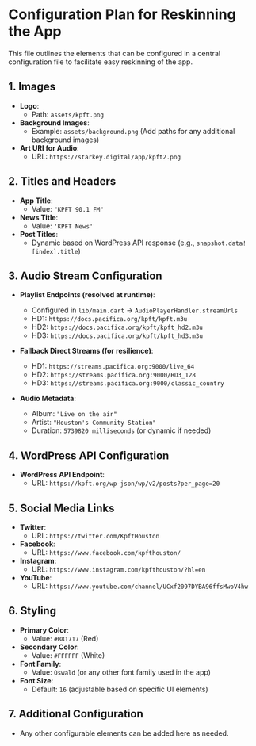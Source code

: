 # Configuration Plan for Reskinning the App

This file outlines the elements that can be configured in a central configuration file to facilitate easy reskinning of the app.

## 1. Images
- **Logo**: 
  - Path: `assets/kpft.png`
- **Background Images**:
  - Example: `assets/background.png` (Add paths for any additional background images)
- **Art URI for Audio**:
  - URL: `https://starkey.digital/app/kpft2.png`

## 2. Titles and Headers
- **App Title**: 
  - Value: `"KPFT 90.1 FM"`
- **News Title**: 
  - Value: `'KPFT News'`
- **Post Titles**: 
  - Dynamic based on WordPress API response (e.g., `snapshot.data![index].title`)

## 3. Audio Stream Configuration
- **Playlist Endpoints (resolved at runtime)**:
  - Configured in `lib/main.dart` → `AudioPlayerHandler.streamUrls`
  - HD1: `https://docs.pacifica.org/kpft/kpft.m3u`
  - HD2: `https://docs.pacifica.org/kpft/kpft_hd2.m3u`
  - HD3: `https://docs.pacifica.org/kpft/kpft_hd3.m3u`

- **Fallback Direct Streams (for resilience)**:
  - HD1: `https://streams.pacifica.org:9000/live_64`
  - HD2: `https://streams.pacifica.org:9000/HD3_128`
  - HD3: `https://streams.pacifica.org:9000/classic_country`
- **Audio Metadata**:
  - Album: `"Live on the air"`
  - Artist: `"Houston's Community Station"`
  - Duration: `5739820 milliseconds` (or dynamic if needed)

## 4. WordPress API Configuration
- **WordPress API Endpoint**:
  - URL: `https://kpft.org/wp-json/wp/v2/posts?per_page=20`
  
## 5. Social Media Links
- **Twitter**: 
  - URL: `https://twitter.com/KpftHouston`
- **Facebook**: 
  - URL: `https://www.facebook.com/kpfthouston/`
- **Instagram**: 
  - URL: `https://www.instagram.com/kpfthouston/?hl=en`
- **YouTube**: 
  - URL: `https://www.youtube.com/channel/UCxf2097DYBA96ffsMwoV4hw`

## 6. Styling
- **Primary Color**: 
  - Value: `#B81717` (Red)
- **Secondary Color**: 
  - Value: `#FFFFFF` (White)
- **Font Family**: 
  - Value: `Oswald` (or any other font family used in the app)
- **Font Size**: 
  - Default: `16` (adjustable based on specific UI elements)

## 7. Additional Configuration
- Any other configurable elements can be added here as needed.
